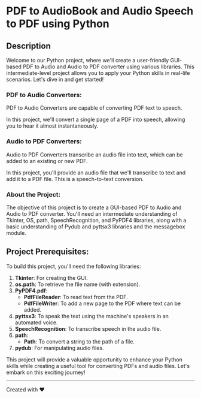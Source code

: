 # PDF to AudioBook and Audio Speech to PDF using Python



## Description

Welcome to our Python project, where we'll create a user-friendly GUI-based PDF to Audio and Audio to PDF converter using various libraries. This intermediate-level project allows you to apply your Python skills in real-life scenarios. Let's dive in and get started!

### PDF to Audio Converters:

PDF to Audio Converters are capable of converting PDF text to speech.

In this project, we'll convert a single page of a PDF into speech, allowing you to hear it almost instantaneously.

### Audio to PDF Converters:

Audio to PDF Converters transcribe an audio file into text, which can be added to an existing or new PDF.

In this project, you'll provide an audio file that we'll transcribe to text and add it to a PDF file. This is a speech-to-text conversion.

### About the Project:

The objective of this project is to create a GUI-based PDF to Audio and Audio to PDF converter. You'll need an intermediate understanding of Tkinter, OS, path, SpeechRecognition, and PyPDF4 libraries, along with a basic understanding of Pydub and pyttsx3 libraries and the messagebox module.

## Project Prerequisites:

To build this project, you'll need the following libraries:

1. **Tkinter**: For creating the GUI.
2. **os.path**: To retrieve the file name (with extension).
3. **PyPDF4.pdf**:
   - **PdfFileReader**: To read text from the PDF.
   - **PdfFileWriter**: To add a new page to the PDF where text can be added.
4. **pyttsx3**: To speak the text using the machine's speakers in an automated voice.
5. **SpeechRecognition**: To transcribe speech in the audio file.
6. **path**:
   - **Path**: To convert a string to the path of a file.
7. **pydub**: For manipulating audio files.



This project will provide a valuable opportunity to enhance your Python skills while creating a useful tool for converting PDFs and audio files. Let's embark on this exciting journey!

---
Created with ❤️ 
